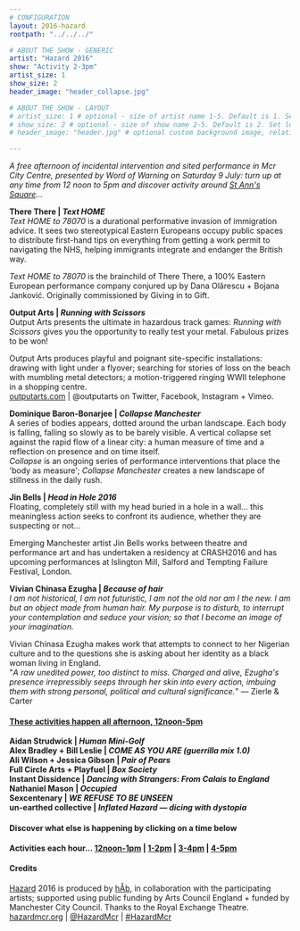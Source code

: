 ```yaml
---
# CONFIGURATION
layout: 2016-hazard
rootpath: "../../../"

# ABOUT THE SHOW - GENERIC
artist: "Hazard 2016"
show: "Activity 2-3pm"
artist_size: 1
show_size: 2
header_image: "header_collapse.jpg"

# ABOUT THE SHOW - LAYOUT
# artist_size: 1 # optional - size of artist name 1-5. Default is 1. Set longer names to lower values
# show_size: 2 # optional - size of show name 2-5. Default is 2. Set longer names to lower values
# header_image: "header.jpg" # optional custom background image, relative to current page

---
```

*A free afternoon of incidental intervention and sited performance in Mcr City Centre, presented by Word of Warning on Saturday 9 July: turn up at any time from 12 noon to 5pm and discover activity around <a href="http://www.google.com/maps/d/embed?mid=zUP9hOfLluWs.kfWwdpVK74IU" target="_blank">St Ann's Square</a>…*            
         
**There There | *Text HOME***          
*Text HOME to 78070* is a durational performative invasion of immigration advice. It sees two stereotypical Eastern Europeans occupy public spaces to distribute first-hand tips on everything from getting a work permit to navigating the NHS, helping immigrants integrate and endanger the British way.         
         
*Text HOME to 78070* is the brainchild of There There, a 100% Eastern European performance company conjured up by Dana Olărescu + Bojana Janković. Originally commissioned by Giving in to Gift.         
         
**Output Arts | *Running with Scissors***         
Output Arts presents the ultimate in hazardous track games: *Running with Scissors* gives you the opportunity to really test your metal. Fabulous prizes to be won!         
         
Output Arts produces playful and poignant site-specific installations: drawing with light under a flyover; searching for stories of loss on the beach with mumbling metal detectors; a motion-triggered ringing WWII telephone in a shopping centre.          
<a href="http://www.outputarts.com/" target="_blank">outputarts.com</a> | @outputarts on Twitter, Facebook, Instagram + Vimeo.       
         
**Dominique Baron-Bonarjee | *Collapse Manchester***             
A series of bodies appears, dotted around the urban landscape. Each body is falling, falling so slowly as to be barely visible. A vertical collapse set against the rapid flow of a linear city: a human measure of time and a reflection on presence and on time itself.           
*Collapse* is an ongoing series of performance interventions that place the 'body as measure'; *Collapse Manchester* creates a new landscape of stillness in the daily rush.       
           
**Jin Bells | *Head in Hole 2016***         
Floating, completely still with my head buried in a hole in a wall… this meaningless action seeks to confront its audience, whether they are suspecting or not…        
         
Emerging Manchester artist Jin Bells works between theatre and performance art and has undertaken a residency at CRASH2016 and has upcoming performances at Islington Mill, Salford and Tempting Failure Festival, London.              
            
**Vivian Chinasa Ezugha | *Because of hair***           
*I am not historical, I am not futuristic, I am not the old nor am I the new. I am but an object made from human hair. My purpose is to disturb, to interrupt your contemplation and seduce your vision; so that I become an image of your imagination.*

Vivian Chinasa Ezugha makes work that attempts to connect to her Nigerian culture and to the questions she is asking about her identity as a black woman living in England.       
"*A raw unedited power, too distinct to miss. Charged and alive, Ezugha's presence irrepressibly seeps through her skin into every action, imbuing them with strong personal, political and cultural significance.*" — Zierle & Carter        
          
#### [These activities happen all afternoon, 12noon-5pm](/current/2016-hazard/ongoing)             
**Aidan Strudwick | *Human Mini-Golf***           
**Alex Bradley + Bill Leslie | *COME AS YOU ARE (guerrilla mix 1.0)***          
**Ali Wilson + Jessica Gibson | *Pair of Pears***              
**Full Circle Arts + Playfuel | *Box Society***        
**Instant Dissidence | *Dancing with Strangers: From Calais to England***          
**Nathaniel Mason | *Occupied***          
**Sexcentenary | *WE REFUSE TO BE UNSEEN***     
**un-earthed collective | *Inflated Hazard — dicing with dystopia***      
         
#### Discover what else is happening by clicking on a time below             
**Activities each hour… [12noon-1pm](/current/2016-hazard/12-1) | [1-2pm](/current/2016-hazard/1-2) | [3-4pm](/current/2016-hazard/3-4) | [4-5pm](/current/2016-hazard/4-5)**            
         
#### Credits        
[Hazard](/hab/hazard) 2016 is produced by [hÅb](/hab), in collaboration with the participating artists; supported using public funding by Arts Council England + funded by Manchester City Council. Thanks to the Royal Exchange Theatre.          
<a href="http://hazardmcr.org" target="_blank">hazardmcr.org</a> | <a href="http://twitter.com/HazardMcr" target="_blank">@HazardMcr</a> | <a href="http://twitter.com/hashtag/HazardMcr" target="_blank">#HazardMcr</a>
